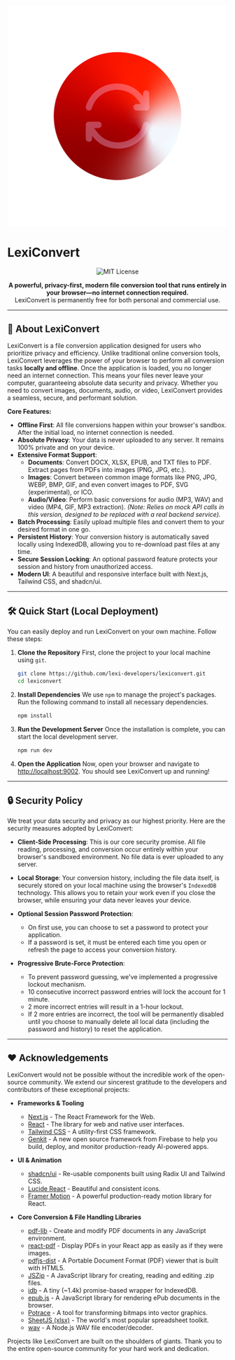 <p align="center">
  <img src="Picture/logo.png" alt="LexiConvert Banner" data-ai-hint="abstract document conversion" />
</p>

# LexiConvert

<p align="center">
  <img alt="MIT License" src="https://img.shields.io/badge/License-MIT-blue.svg">
</p>

<p align="center">
  <strong>A powerful, privacy-first, modern file conversion tool that runs entirely in your browser—no internet connection required.</strong>
  <br />
  LexiConvert is permanently free for both personal and commercial use.
</p>

---

## 🚀 About LexiConvert

LexiConvert is a file conversion application designed for users who prioritize privacy and efficiency. Unlike traditional online conversion tools, LexiConvert leverages the power of your browser to perform all conversion tasks **locally and offline**. Once the application is loaded, you no longer need an internet connection. This means your files never leave your computer, guaranteeing absolute data security and privacy. Whether you need to convert images, documents, audio, or video, LexiConvert provides a seamless, secure, and performant solution.

**Core Features:**
*   **Offline First**: All file conversions happen within your browser's sandbox. After the initial load, no internet connection is needed.
*   **Absolute Privacy**: Your data is never uploaded to any server. It remains 100% private and on your device.
*   **Extensive Format Support**:
    *   **Documents**: Convert DOCX, XLSX, EPUB, and TXT files to PDF. Extract pages from PDFs into images (PNG, JPG, etc.).
    *   **Images**: Convert between common image formats like PNG, JPG, WEBP, BMP, GIF, and even convert images to PDF, SVG (experimental), or ICO.
    *   **Audio/Video**: Perform basic conversions for audio (MP3, WAV) and video (MP4, GIF, MP3 extraction). *(Note: Relies on mock API calls in this version, designed to be replaced with a real backend service).*
*   **Batch Processing**: Easily upload multiple files and convert them to your desired format in one go.
*   **Persistent History**: Your conversion history is automatically saved locally using IndexedDB, allowing you to re-download past files at any time.
*   **Secure Session Locking**: An optional password feature protects your session and history from unauthorized access.
*   **Modern UI**: A beautiful and responsive interface built with Next.js, Tailwind CSS, and shadcn/ui.

---

## 🛠️ Quick Start (Local Deployment)

You can easily deploy and run LexiConvert on your own machine. Follow these steps:

1.  **Clone the Repository**
    First, clone the project to your local machine using `git`.
    ```bash
    git clone https://github.com/lexi-developers/lexiconvert.git
    cd lexiconvert
    ```

2.  **Install Dependencies**
    We use `npm` to manage the project's packages. Run the following command to install all necessary dependencies.
    ```bash
    npm install
    ```

3.  **Run the Development Server**
    Once the installation is complete, you can start the local development server.
    ```bash
    npm run dev
    ```

4.  **Open the Application**
    Now, open your browser and navigate to [http://localhost:9002](http://localhost:9002). You should see LexiConvert up and running!

---

## 🔒 Security Policy

We treat your data security and privacy as our highest priority. Here are the security measures adopted by LexiConvert:

*   **Client-Side Processing**: This is our core security promise. All file reading, processing, and conversion occur entirely within your browser's sandboxed environment. No file data is ever uploaded to any server.

*   **Local Storage**: Your conversion history, including the file data itself, is securely stored on your local machine using the browser's `IndexedDB` technology. This allows you to retain your work even if you close the browser, while ensuring your data never leaves your device.

*   **Optional Session Password Protection**:
    *   On first use, you can choose to set a password to protect your application.
    *   If a password is set, it must be entered each time you open or refresh the page to access your conversion history.

*   **Progressive Brute-Force Protection**:
    *   To prevent password guessing, we've implemented a progressive lockout mechanism.
    *   10 consecutive incorrect password entries will lock the account for 1 minute.
    *   2 more incorrect entries will result in a 1-hour lockout.
    *   If 2 more entries are incorrect, the tool will be permanently disabled until you choose to manually delete all local data (including the password and history) to reset the application.

---

## ❤️ Acknowledgements

LexiConvert would not be possible without the incredible work of the open-source community. We extend our sincerest gratitude to the developers and contributors of these exceptional projects:

*   **Frameworks & Tooling**
    *   [Next.js](https://nextjs.org/) - The React Framework for the Web.
    *   [React](https://react.dev/) - The library for web and native user interfaces.
    *   [Tailwind CSS](https://tailwindcss.com/) - A utility-first CSS framework.
    *   [Genkit](https://firebase.google.com/docs/genkit) - A new open source framework from Firebase to help you build, deploy, and monitor production-ready AI-powered apps.

*   **UI & Animation**
    *   [shadcn/ui](https://ui.shadcn.com/) - Re-usable components built using Radix UI and Tailwind CSS.
    *   [Lucide React](https://lucide.dev/) - Beautiful and consistent icons.
    *   [Framer Motion](https://www.framer.com/motion/) - A powerful production-ready motion library for React.

*   **Core Conversion & File Handling Libraries**
    *   [pdf-lib](https://pdf-lib.js.org/) - Create and modify PDF documents in any JavaScript environment.
    *   [react-pdf](https://github.com/wojtekmaj/react-pdf) - Display PDFs in your React app as easily as if they were images.
    *   [pdfjs-dist](https://github.com/mozilla/pdf.js) - A Portable Document Format (PDF) viewer that is built with HTML5.
    *   [JSZip](https://github.com/Stuk/jszip) - A JavaScript library for creating, reading and editing .zip files.
    *   [idb](https://github.com/jakearchibald/idb) - A tiny (~1.4k) promise-based wrapper for IndexedDB.
    *   [epub.js](https://github.com/futurepress/epub.js) - A JavaScript library for rendering ePub documents in the browser.
    *   [Potrace](https://github.com/tooolit/potrace) - A tool for transforming bitmaps into vector graphics.
    *   [SheetJS (xlsx)](https://github.com/SheetJS/sheetjs) - The world's most popular spreadsheet toolkit.
    *   [wav](https://github.com/TooTallNate/node-wav) - A Node.js WAV file encoder/decoder.

Projects like LexiConvert are built on the shoulders of giants. Thank you to the entire open-source community for your hard work and dedication.
